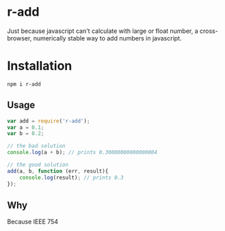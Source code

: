 # r-add
Just because javascript can't calculate with large or float number, a cross-browser, numerically stable way to add numbers in javascript.

# Installation
```
npm i r-add
```

## Usage
```javascript
var add = require('r-add');
var a = 0.1;
var b = 0.2;

// the bad solution
console.log(a + b); // prints 0.30000000000000004

// the good solution
add(a, b, function (err, result){
	console.log(result); // prints 0.3
});
```

## Why

Because IEEE 754
